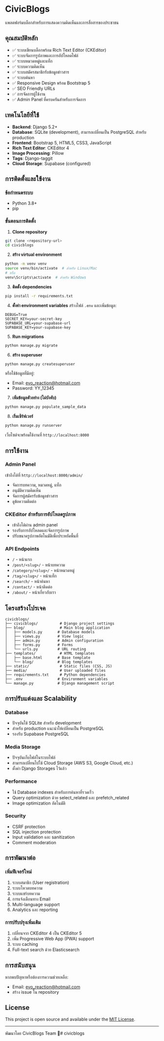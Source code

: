 # CivicBlogs

แพลตฟอร์มบล็อกสำหรับการแสดงความคิดเห็นและการสื่อสารของประชาชน

## คุณสมบัติหลัก

- ✅ ระบบเขียนบล็อกพร้อม Rich Text Editor (CKEditor)
- ✅ ระบบจัดการรูปภาพและการอัปโหลดไฟล์
- ✅ ระบบหมวดหมู่และแท็ก
- ✅ ระบบความคิดเห็น
- ✅ ระบบสมัครสมาชิกรับข้อมูลข่าวสาร
- ✅ ระบบค้นหา
- ✅ Responsive Design พร้อม Bootstrap 5
- ✅ SEO Friendly URLs
- ✅ การจัดการผู้ใช้งาน
- ✅ Admin Panel ที่ครบครันสำหรับการจัดการ

## เทคโนโลยีที่ใช้

- **Backend**: Django 5.2+
- **Database**: SQLite (development), สามารถเปลี่ยนเป็น PostgreSQL สำหรับ production
- **Frontend**: Bootstrap 5, HTML5, CSS3, JavaScript
- **Rich Text Editor**: CKEditor 4
- **Image Processing**: Pillow
- **Tags**: Django-taggit
- **Cloud Storage**: Supabase (configured)

## การติดตั้งและใช้งาน

### ข้อกำหนดระบบ
- Python 3.8+
- pip

### ขั้นตอนการติดตั้ง

1. **Clone repository**
```bash
git clone <repository-url>
cd civicblogs
```

2. **สร้าง virtual environment**
```bash
python -m venv venv
source venv/bin/activate  # สำหรับ Linux/Mac
# หรือ
venv\Scripts\activate  # สำหรับ Windows
```

3. **ติดตั้ง dependencies**
```bash
pip install -r requirements.txt
```

4. **ตั้งค่า environment variables**
สร้างไฟล์ `.env` และเพิ่มข้อมูล:
```env
DEBUG=True
SECRET_KEY=your-secret-key
SUPABASE_URL=your-supabase-url
SUPABASE_KEY=your-supabase-key
```

5. **Run migrations**
```bash
python manage.py migrate
```

6. **สร้าง superuser**
```bash
python manage.py createsuperuser
```
หรือใช้ข้อมูลที่มีอยู่:
- Email: evo_reaction@hotmail.com
- Password: YY_12345

7. **เพิ่มข้อมูลตัวอย่าง (ไม่บังคับ)**
```bash
python manage.py populate_sample_data
```

8. **เริ่มเซิร์ฟเวอร์**
```bash
python manage.py runserver
```

เว็บไซต์จะพร้อมใช้งานที่ `http://localhost:8000`

## การใช้งาน

### Admin Panel
เข้าถึงได้ที่ `http://localhost:8000/admin/`
- จัดการบทความ, หมวดหมู่, แท็ก
- อนุมัติความคิดเห็น
- จัดการผู้สมัครรับข้อมูลข่าวสาร
- ดูข้อความติดต่อ

### CKEditor สำหรับการอัปโหลดรูปภาพ
- เข้าถึงได้ผ่าน admin panel
- รองรับการอัปโหลดและจัดการรูปภาพ
- ปรับขนาดรูปภาพอัตโนมัติเพื่อประหยัดพื้นที่

### API Endpoints
- `/` - หน้าแรก
- `/post/<slug>/` - หน้าบทความ
- `/category/<slug>/` - หน้าหมวดหมู่
- `/tag/<slug>/` - หน้าแท็ก
- `/search/` - หน้าค้นหา
- `/contact/` - หน้าติดต่อ
- `/about/` - หน้าเกี่ยวกับเรา

## โครงสร้างโปรเจค

```
civicblogs/
├── civicblogs/          # Django project settings
├── blog/                # Main blog application
│   ├── models.py       # Database models
│   ├── views.py        # View logic
│   ├── admin.py        # Admin configuration
│   ├── forms.py        # Forms
│   └── urls.py         # URL routing
├── templates/           # HTML templates
│   ├── base.html       # Base template
│   └── blog/           # Blog templates
├── static/              # Static files (CSS, JS)
├── media/               # User uploaded files
├── requirements.txt     # Python dependencies
├── .env                # Environment variables
└── manage.py           # Django management script
```

## การปรับแต่งและ Scalability

### Database
- ปัจจุบันใช้ SQLite สำหรับ development
- สำหรับ production แนะนำให้เปลี่ยนเป็น PostgreSQL
- รองรับ Supabase PostgreSQL

### Media Storage
- ปัจจุบันเก็บไฟล์ในระบบไฟล์
- สามารถเปลี่ยนไปใช้ Cloud Storage (AWS S3, Google Cloud, etc.)
- ตั้งค่า Django Storages ไว้แล้ว

### Performance
- ใช้ Database indexes สำหรับการค้นหาที่รวดเร็ว
- Query optimization ด้วย select_related และ prefetch_related
- Image optimization อัตโนมัติ

### Security
- CSRF protection
- SQL injection protection
- Input validation และ sanitization
- Comment moderation

## การพัฒนาต่อ

### เพิ่มฟีเจอร์ใหม่
1. ระบบสมาชิก (User registration)
2. ระบบโหวตบทความ
3. ระบบแชร์บทความ
4. การแจ้งเตือนทาง Email
5. Multi-language support
6. Analytics และ reporting

### การปรับปรุงเพิ่มเติม
1. เปลี่ยนจาก CKEditor 4 เป็น CKEditor 5
2. เพิ่ม Progressive Web App (PWA) support
3. ระบบ caching
4. Full-text search ด้วย Elasticsearch

## การสนับสนุน

หากพบปัญหาหรือต้องการความช่วยเหลือ:
- Email: evo_reaction@hotmail.com
- สร้าง issue ใน repository

## License

This project is open source and available under the [MIT License](LICENSE).

---

พัฒนาโดย CivicBlogs Team 🚀# civicblogs
